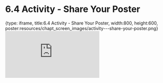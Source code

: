 # 6.4 Activity - Share Your Poster
 
{type: iframe, title:6.4 Activity - Share Your Poster, width:800, height:600, poster:resources/chapt_screen_images/activity---share-your-poster.png}
![](https://sayumiyork.github.io/c-moor-ottr-generic/activity---share-your-poster.html)
 

 
